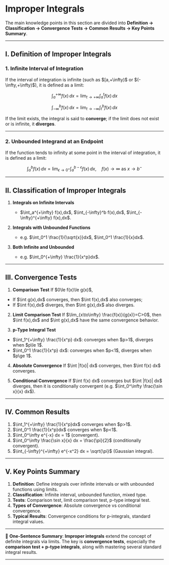 # Improper Integrals

The main knowledge points in this section are divided into **Definition → Classification → Convergence Tests → Common Results → Key Points Summary**.

---

## I. Definition of Improper Integrals

### 1. Infinite Interval of Integration

If the interval of integration is infinite (such as $\[a,+\infty)\$ or \$(-\infty,+\infty)\$), it is defined as a limit:

$$
\int_a^{+\infty} f(x)\,dx = \lim_{t\to +\infty} \int_a^t f(x)\,dx
$$

$$
\int_{-\infty}^b f(x)\,dx = \lim_{t\to -\infty} \int_t^b f(x)\,dx
$$

If the limit exists, the integral is said to **converge**; if the limit does not exist or is infinite, it **diverges**.

---

### 2. Unbounded Integrand at an Endpoint

If the function tends to infinity at some point in the interval of integration, it is defined as a limit:

$$
\int_a^b f(x)\,dx = \lim_{\epsilon \to 0^+} \int_a^{b-\epsilon} f(x)\,dx, \quad f(x)\to\infty \text{ as } x\to b^-
$$

---

## II. Classification of Improper Integrals

1. **Integrals on Infinite Intervals**

   * \$\int\_a^{+\infty} f(x),dx\$, \$\int\_{-\infty}^b f(x),dx\$, \$\int\_{-\infty}^{+\infty} f(x),dx\$.

2. **Integrals with Unbounded Functions**

   * e.g. \$\int\_0^1 \frac{1}{\sqrt{x}}dx\$, \$\int\_0^1 \frac{1}{x}dx\$.

3. **Both Infinite and Unbounded**

   * e.g. \$\int\_0^{+\infty} \frac{1}{x^p}dx\$.

---

## III. Convergence Tests

1. **Comparison Test**
   If \$0\le f(x)\le g(x)\$,

* If \$\int g(x),dx\$ converges, then \$\int f(x),dx\$ also converges;
* If \$\int f(x),dx\$ diverges, then \$\int g(x),dx\$ also diverges.

2. **Limit Comparison Test**
   If \$\lim\_{x\to\infty} \frac{f(x)}{g(x)}=C>0\$, then \$\int f(x),dx\$ and \$\int g(x),dx\$ have the same convergence behavior.

3. **p-Type Integral Test**

* \$\int\_1^{+\infty} \frac{1}{x^p} dx\$: converges when \$p>1\$, diverges when \$p\le 1\$.
* \$\int\_0^1 \frac{1}{x^p} dx\$: converges when \$p<1\$, diverges when \$p\ge 1\$.

4. **Absolute Convergence**
   If \$\int |f(x)| dx\$ converges, then \$\int f(x) dx\$ converges.

5. **Conditional Convergence**
   If \$\int f(x) dx\$ converges but \$\int |f(x)| dx\$ diverges, then it is conditionally convergent (e.g. \$\int\_0^\infty \frac{\sin x}{x} dx\$).

---

## IV. Common Results

1. \$\int\_1^{+\infty} \frac{1}{x^p}dx\$ converges when \$p>1\$.
2. \$\int\_0^1 \frac{1}{x^p}dx\$ converges when \$p<1\$.
3. \$\int\_0^\infty e^{-x} dx = 1\$ (convergent).
4. \$\int\_0^\infty \frac{\sin x}{x} dx = \frac{\pi}{2}\$ (conditionally convergent).
5. \$\int\_{-\infty}^{+\infty} e^{-x^2} dx = \sqrt{\pi}\$ (Gaussian integral).

---

## V. Key Points Summary

1. **Definition**: Define integrals over infinite intervals or with unbounded functions using limits.
2. **Classification**: Infinite interval, unbounded function, mixed type.
3. **Tests**: Comparison test, limit comparison test, p-type integral test.
4. **Types of Convergence**: Absolute convergence vs conditional convergence.
5. **Typical Results**: Convergence conditions for p-integrals, standard integral values.

---

📌 **One-Sentence Summary**:
**Improper integrals** extend the concept of definite integrals via limits. The key is **convergence tests**, especially the **comparison test + p-type integrals**, along with mastering several standard integral results.

---



